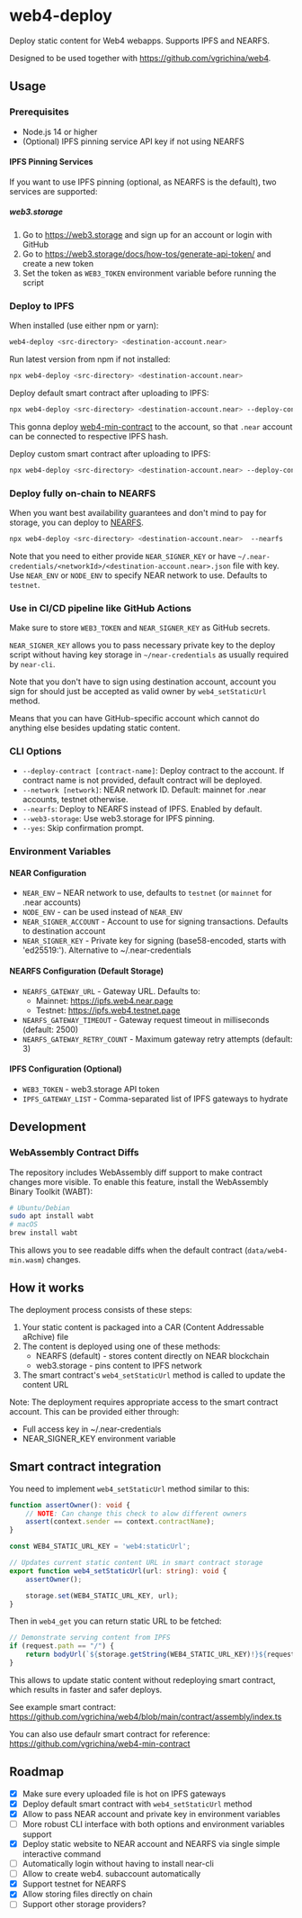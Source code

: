# web4-deploy

Deploy static content for Web4 webapps. Supports IPFS and NEARFS.

Designed to be used together with https://github.com/vgrichina/web4.

## Usage

### Prerequisites

- Node.js 14 or higher
- (Optional) IPFS pinning service API key if not using NEARFS

#### IPFS Pinning Services

If you want to use IPFS pinning (optional, as NEARFS is the default), two services are supported:

##### web3.storage

1. Go to https://web3.storage and sign up for an account or login with GitHub
2. Go to https://web3.storage/docs/how-tos/generate-api-token/ and create a new token
3. Set the token as `WEB3_TOKEN` environment variable before running the script


### Deploy to IPFS

When installed (use either npm or yarn):

```sh
web4-deploy <src-directory> <destination-account.near>
```

Run latest version from npm if not installed:

```sh
npx web4-deploy <src-directory> <destination-account.near>
```

Deploy default smart contract after uploading to IPFS:

```sh
npx web4-deploy <src-directory> <destination-account.near> --deploy-contract
```

This gonna deploy [web4-min-contract](https://github.com/vgrichina/web4-min-contract) to the account, so that `.near` account can be connected to respective IPFS hash.

Deploy custom smart contract after uploading to IPFS:

```sh
npx web4-deploy <src-directory> <destination-account.near> --deploy-contract path/to/contract.wasm
```

### Deploy fully on-chain to NEARFS

When you want best availability guarantees and don't mind to pay for storage, you can deploy to [NEARFS](https://github.com/vgrichina/nearfs).

```sh
npx web4-deploy <src-directory> <destination-account.near>  --nearfs
```

Note that you need to either provide `NEAR_SIGNER_KEY` or have `~/.near-credentials/<networkId>/<destination-account.near>.json` file with key. Use `NEAR_ENV` or `NODE_ENV` to specify NEAR network to use. Defaults to `testnet`.

### Use in CI/CD pipeline like GitHub Actions

Make sure to store `WEB3_TOKEN` and `NEAR_SIGNER_KEY` as GitHub secrets.

`NEAR_SIGNER_KEY` allows you to pass necessary private key to the deploy script without having key storage in `~/near-credentials` as usually required by `near-cli`.

Note that you don't have to sign using destination account, account you sign for should just be accepted as valid owner by `web4_setStaticUrl` method.

Means that you can have GitHub-specific account which cannot do anything else besides updating static content.

### CLI Options

- `--deploy-contract [contract-name]`: Deploy contract to the account. If contract name is not provided, default contract will be deployed.
- `--network [network]`: NEAR network ID. Default: mainnet for .near accounts, testnet otherwise.
- `--nearfs`: Deploy to NEARFS instead of IPFS. Enabled by default.
- `--web3-storage`: Use web3.storage for IPFS pinning.
- `--yes`: Skip confirmation prompt.

### Environment Variables

#### NEAR Configuration
- `NEAR_ENV` – NEAR network to use, defaults to `testnet` (or `mainnet` for .near accounts)
- `NODE_ENV` - can be used instead of `NEAR_ENV`
- `NEAR_SIGNER_ACCOUNT` - Account to use for signing transactions. Defaults to destination account
- `NEAR_SIGNER_KEY` - Private key for signing (base58-encoded, starts with 'ed25519:'). Alternative to ~/.near-credentials

#### NEARFS Configuration (Default Storage)
- `NEARFS_GATEWAY_URL` - Gateway URL. Defaults to:
  - Mainnet: https://ipfs.web4.near.page
  - Testnet: https://ipfs.web4.testnet.page
- `NEARFS_GATEWAY_TIMEOUT` - Gateway request timeout in milliseconds (default: 2500)
- `NEARFS_GATEWAY_RETRY_COUNT` - Maximum gateway retry attempts (default: 3)

#### IPFS Configuration (Optional)
- `WEB3_TOKEN` - web3.storage API token
- `IPFS_GATEWAY_LIST` - Comma-separated list of IPFS gateways to hydrate

## Development

### WebAssembly Contract Diffs

The repository includes WebAssembly diff support to make contract changes more visible. To enable this feature, install the WebAssembly Binary Toolkit (WABT):

```bash
# Ubuntu/Debian
sudo apt install wabt
# macOS
brew install wabt
```

This allows you to see readable diffs when the default contract (`data/web4-min.wasm`) changes.

## How it works

The deployment process consists of these steps:

1. Your static content is packaged into a CAR (Content Addressable aRchive) file
2. The content is deployed using one of these methods:
   - NEARFS (default) - stores content directly on NEAR blockchain
   - web3.storage - pins content to IPFS network
3. The smart contract's `web4_setStaticUrl` method is called to update the content URL

Note: The deployment requires appropriate access to the smart contract account. This can be provided either through:
- Full access key in ~/.near-credentials
- NEAR_SIGNER_KEY environment variable

## Smart contract integration

You need to implement `web4_setStaticUrl` method similar to this:

```ts
function assertOwner(): void {
    // NOTE: Can change this check to alow different owners
    assert(context.sender == context.contractName);
}

const WEB4_STATIC_URL_KEY = 'web4:staticUrl';

// Updates current static content URL in smart contract storage
export function web4_setStaticUrl(url: string): void {
    assertOwner();

    storage.set(WEB4_STATIC_URL_KEY, url);
}
```

Then in `web4_get` you can return static URL to be fetched:

```ts
// Demonstrate serving content from IPFS
if (request.path == "/") {
    return bodyUrl(`${storage.getString(WEB4_STATIC_URL_KEY)!}${request.path}`);
}

```

This allows to update static content without redeploying smart contract, which results in faster and safer deploys.

See example smart contract: https://github.com/vgrichina/web4/blob/main/contract/assembly/index.ts

You can also use defaulr smart contract for reference: https://github.com/vgrichina/web4-min-contract

## Roadmap

- [x] Make sure every uploaded file is hot on IPFS gateways
- [x] Deploy default smart contract with `web4_setStaticUrl` method
- [x] Allow to pass NEAR account and private key in environment variables
- [ ] More robust CLI interface with both options and environment variables support
- [x] Deploy static website to NEAR account and NEARFS via single simple interactive command
- [ ] Automatically login without having to install near-cli
- [ ] Allow to create web4. subaccount automatically
- [x] Support testnet for NEARFS
- [x] Allow storing files directly on chain
- [ ] Support other storage providers?
